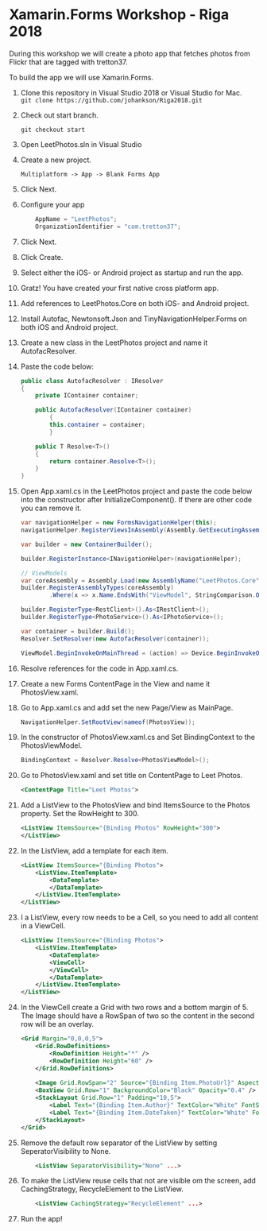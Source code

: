 # Xamarin.Forms Workshop - Riga 2018
During this workshop we will create a photo app that fetches photos from Flickr that are tagged with tretton37.

To build the app we will use Xamarin.Forms. 

1. Clone this repository in Visual Studio 2018 or Visual Studio for Mac.   
    ```git clone https://github.com/johankson/Riga2018.git```
2. Check out start branch.

    ```git checkout start```

1. Open LeetPhotos.sln in Visual Studio
1. Create a new project.

    ```Multiplatform -> App -> Blank Forms App```
1. Click Next.
1. Configure your app
    
    ```csharp
        AppName = "LeetPhotos"; 
        OrganizationIdentifier = "com.tretton37";
    ``` 
1. Click Next.
1. Click Create.
1. Select either the iOS- or Android project as startup and run the app.
1. Gratz! You have created your first native cross platform app.
1. Add references to LeetPhotos.Core on both iOS- and Android project.
1. Install Autofac, Newtonsoft.Json and TinyNavigationHelper.Forms on both iOS and Android project.
1. Create a new class in the LeetPhotos project and name it AutofacResolver.
1. Paste the code below:
    ```csharp
    public class AutofacResolver : IResolver
    {
		private IContainer container;

		public AutofacResolver(IContainer container)
            {
			this.container = container;
            }

		public T Resolve<T>()
		{
			return container.Resolve<T>();
		}
	}
    ```
1. Open App.xaml.cs in the LeetPhotos project and paste the code below into the constructor after InitializeComponent(). If there are other code you can remove it.
    ```csharp
    var navigationHelper = new FormsNavigationHelper(this);
    navigationHelper.RegisterViewsInAssembly(Assembly.GetExecutingAssembly());

    var builder = new ContainerBuilder();

    builder.RegisterInstance<INavigationHelper>(navigationHelper);

    // ViewModels
    var coreAssembly = Assembly.Load(new AssemblyName("LeetPhotos.Core"));
    builder.RegisterAssemblyTypes(coreAssembly)
            .Where(x => x.Name.EndsWith("ViewModel", StringComparison.Ordinal));

    builder.RegisterType<RestClient>().As<IRestClient>();
    builder.RegisterType<PhotoService>().As<IPhotoService>();

    var container = builder.Build();
    Resolver.SetResolver(new AutofacResolver(container));

    ViewModel.BeginInvokeOnMainThread = (action) => Device.BeginInvokeOnMainThread(action);
    ```
1. Resolve references for the code in App.xaml.cs.
1. Create a new Forms ContentPage in the View and name it PhotosView.xaml.
1. Go to App.xaml.cs and add set the new Page/View as MainPage.
    ```csharp
    NavigationHelper.SetRootView(nameof(PhotosView));
    ```
1. In the constructor of PhotosView.xaml.cs and Set BindingContext to the PhotosViewModel.
    ```csharp
    BindingContext = Resolver.Resolve<PhotosViewModel>();
    ```
1. Go to PhotosView.xaml and set title on ContentPage to Leet Photos.
    ```xml
    <ContentPage Title="Leet Photos">
    ```
1. Add a ListView to the PhotosView and bind ItemsSource to the Photos property. Set the RowHeight to 300.
    ```xml
    <ListView ItemsSource="{Binding Photos" RowHeight="300">
    </ListView>
    ```
1. In the ListView, add a template for each item.
    ```xml
    <ListView ItemsSource="{Binding Photos">
        <ListView.ItemTemplate>
            <DataTemplate>
            </DataTemplate>
        </ListView.ItemTemplate>
    </ListView>
    ```
1. I a ListView, every row needs to be a Cell, so you need to add all content in a ViewCell.
    ```xml
    <ListView ItemsSource="{Binding Photos">
        <ListView.ItemTemplate>
            <DataTemplate>
            <ViewCell>
            </ViewCell>
            </DataTemplate>
        </ListView.ItemTemplate>
    </ListView>
    ```
1. In the ViewCell create a Grid with two rows and a bottom margin of 5. The Image should have a RowSpan of two so the content in the second row will be an overlay.
    ```xml    
    <Grid Margin="0,0,0,5">
        <Grid.RowDefinitions>
            <RowDefinition Height="*" />
            <RowDefinition Height="60" />
        </Grid.RowDefinitions>
        
        <Image Grid.RowSpan="2" Source="{Binding Item.PhotoUrl}" Aspect="AspectFill" HorizontalOptions="Fill" VerticalOptions="Fill" />
        <BoxView Grid.Row="1" BackgroundColor="Black" Opacity="0.4" />
        <StackLayout Grid.Row="1" Padding="10,5">
            <Label Text="{Binding Item.Author}" TextColor="White" FontSize="Large" />
            <Label Text="{Binding Item.DateTaken}" TextColor="White" FontSize="Small" />
        </StackLayout>
    </Grid>
    ```

1. Remove the default row separator of the ListView by setting SeperatorVisibility to None.
    ```xml
        <ListView SeparatorVisibility="None" ...>
    ```
1. To make the ListView reuse cells that not are visible om the screen, add CachingStrategy, RecycleElement to the ListView.
    ```xml
        <ListView CachingStrategy="RecycleElement" ...>
    ```
1. Run the app!